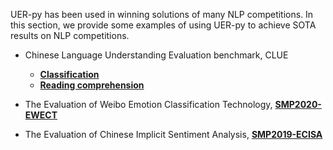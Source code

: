 UER-py has been used in winning solutions of many NLP competitions. In this section, we provide some examples of using UER-py to achieve SOTA results on NLP competitions.

- Chinese Language Understanding Evaluation benchmark, CLUE
    + [__Classification__](https://github.com/dbiir/UER-py/wiki/SMP-EWECT)
    + [__Reading comprehension__]()

- The Evaluation of Weibo Emotion Classification Technology, [__SMP2020-EWECT__](https://github.com/dbiir/UER-py/wiki/SMP-EWECT)

- The Evaluation of Chinese Implicit Sentiment Analysis, [__SMP2019-ECISA__]()


